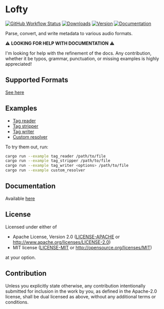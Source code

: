 # Lofty
[![GitHub Workflow Status](https://img.shields.io/github/workflow/status/Serial-ATA/lofty-rs/CI?style=for-the-badge&logo=github)](https://github.com/Serial-ATA/lofty-rs/actions/workflows/ci.yml)
[![Downloads](https://img.shields.io/crates/d/lofty?style=for-the-badge&logo=rust)](https://crates.io/crates/lofty)
[![Version](https://img.shields.io/crates/v/lofty?style=for-the-badge&logo=rust)](https://crates.io/crates/lofty)
[![Documentation](https://img.shields.io/badge/docs.rs-lofty-informational?style=for-the-badge&logo=read-the-docs)](https://docs.rs/lofty/)

Parse, convert, and write metadata to various audio formats.

⚠️ **LOOKING FOR HELP WITH DOCUMENTATION** ⚠️

I'm looking for help with the refinement of the docs. Any contribution, whether it be typos,
grammar, punctuation, or missing examples is highly appreciated!

## Supported Formats

[See here](./SUPPORTED_FORMATS.md)

## Examples

* [Tag reader](examples/tag_reader.rs)
* [Tag stripper](examples/tag_stripper.rs)
* [Tag writer](examples/tag_writer.rs)
* [Custom resolver](examples/custom_resolver)

To try them out, run:

```bash
cargo run --example tag_reader /path/to/file
cargo run --example tag_stripper /path/to/file
cargo run --example tag_writer <options> /path/to/file
cargo run --example custom_resolver
```

## Documentation

Available [here](https://docs.rs/lofty)

## License

Licensed under either of

* Apache License, Version 2.0
  ([LICENSE-APACHE](LICENSE-APACHE) or http://www.apache.org/licenses/LICENSE-2.0)
* MIT license
  ([LICENSE-MIT](LICENSE-MIT) or http://opensource.org/licenses/MIT)

at your option.

## Contribution

Unless you explicitly state otherwise, any contribution intentionally submitted
for inclusion in the work by you, as defined in the Apache-2.0 license, shall be
dual licensed as above, without any additional terms or conditions.

